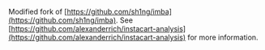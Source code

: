 Modified fork of [https://github.com/sh1ng/imba](https://github.com/sh1ng/imba).
See
[https://github.com/alexanderrich/instacart-analysis](https://github.com/alexanderrich/instacart-analysis)
for more information.
